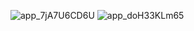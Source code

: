 ![app_7jA7U6CD6U](https://github.com/user-attachments/assets/cc664060-3508-4621-b225-87cb89103971)
![app_doH33KLm65](https://github.com/user-attachments/assets/017cd02a-8d58-46aa-80c0-a4a43c42e4f1)
